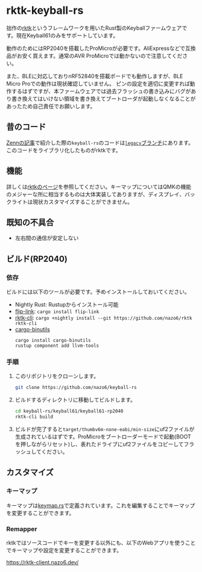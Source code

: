 # rktk-keyball-rs

拙作の[rktk](https://github.com/nazo6/rktk)というフレームワークを用いたRust製のKeyballファームウェアです。現在Keyball61のみをサポートしています。

動作のためにはRP2040を搭載したProMicroが必要です。AliExpressなどで互換品がお安く買えます。通常のAVR
ProMicroでは動かないので注意してください。

また、BLEに対応しておりnRF52840を搭載ボードでも動作しますが、BLE Micro
Proでの動作は現状確認していません。
ピンの設定を適切に変更すれば動作するはずですが、本ファームウェアでは過去フラッシュの書き込みにバグがあり書き換えてはいけない領域を書き換えてブートローダが起動しなくなることがあったため自己責任でお願いします。

## 昔のコード

[Zennの記事](https://zenn.dev/nazo6/articles/keyball-embassy-rp2040)で紹介した際の`keyball-rs`のコードは[`legacy`ブランチ](https://github.com/nazo6/keyball-rs/tree/legacy)にあります。
このコードをライブラリ化したものがrktkです。

## 機能

詳しくは[rktkのページ](https://github.com/nazo6/rktk)を参照してください。キーマップについてはQMKの機能のメジャーな所に相当するものは大体実装してありますが、ディスプレイ、バックライトは現状カスタマイズすることができません。

## 既知の不具合

- 左右間の通信が安定しない

## ビルド(RP2040)

### 依存

ビルドには以下のツールが必要です。予めインストールしておいてください。

- Nightly Rust: Rustupからインストール可能
- [flip-link](https://github.com/knurling-rs/flip-link):
  `cargo install flip-link`
- [rktk-cli](https://github.com/nazo6/rktk):
  `cargo +nightly install --git https://github.com/nazo6/rktk rktk-cli`
- [cargo-binutils](https://github.com/rust-embedded/cargo-binutils)
  ```
  cargo install cargo-binutils
  rustup component add llvm-tools
  ```

### 手順

1. このリポジトリをクローンします。
   ```bash
   git clone https://github.com/nazo6/keyball-rs
   ```

2. ビルドするディレクトリに移動してビルドします。
   ```bash
   cd keyball-rs/keyball61/keyball61-rp2040
   rktk-cli build
   ```

3. ビルドが完了すると`target/thumbv6m-none-eabi/min-size`にuf2ファイルが生成されているはずです。ProMicroをブートローダーモードで起動(BOOTを押しながらリセット)し、表れたドライブにuf2ファイルをコピーしてフラッシュしてください。

## カスタマイズ

### キーマップ

キーマップは[keymap.rs](./keyball-common/src/keymap.rs)で定義されています。これを編集することでキーマップを変更することができます。

### Remapper

rktkではソースコードでキーを変更する以外にも、以下のWebアプリを使うことでキーマップや設定を変更することができます。

https://rktk-client.nazo6.dev/
